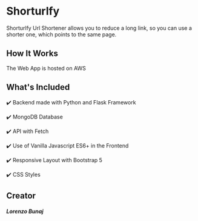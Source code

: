 # Shorturlfy
Shorturlfy Url Shortener allows you to reduce a long link, so you can use a shorter one, which points to the same page.

## How It Works
The Web App is hosted on AWS 

## What's Included

:heavy_check_mark: Backend made with Python and Flask Framework

:heavy_check_mark: MongoDB Database

:heavy_check_mark: API with Fetch

:heavy_check_mark: Use of Vanilla Javascript ES6+ in the Frontend

:heavy_check_mark: Responsive Layout with Bootstrap 5

:heavy_check_mark: CSS Styles

## Creator

##### Lorenzo Bunaj
